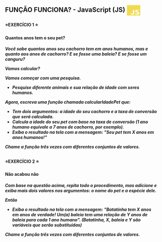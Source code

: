 ## FUNÇÃO FUNCIONA? - JavaScript (JS) <img align="center" height="35" width="45" src="https://raw.githubusercontent.com/devicons/devicon/master/icons/javascript/javascript-plain.svg">

<h4> ⭐EXERCÍCIO 1 ⭐</h4>

<h4> Quantos anos tem o seu pet? </h4>
<h5> Você sabe quantos anos seu cachorro tem em anos humanos, mas e quanto aos anos de cachorro? 
E se fosse uma baleia? 
E se fosse um canguru? 

Vamos calcular?

Vamos começar com uma pesquisa. 
- Pesquise diferente animais e sua relação de idade com seres humanos. 

Agora, escreva uma função chamada calcularIdadePet que:
- Tem dois argumentos: a idade do seu cachorro e a taxa de conversão que será calculada.
- Calcula a idade do seu pet com base na taxa de conversão (1 ano humano equivale a 7 anos de cachorro, por exemplo).
- Exiba o resultado na tela com a mensagem: "Seu pet tem X anos em anos humanos!"

Chame a função três vezes com diferentes conjuntos de valores.</h5>

##

<h4> ⭐EXERCÍCIO 2 ⭐</h4>

<h4> Não acabou não </h4>
<h5> Com base na questão acima, repita todo o procedimento, mas adicione e exiba mais dois valores nos argumentos: o nome do pet e a espécie dele. 

Então
- Exiba o resultado na tela com a mensagem: "Batatinha tem X anos em anos de verdade! Um(a) baleia tem uma relação de Y anos de baleia para cada 1 ano humano". (Batatinha, X, baleia e Y são variáveis que serão substituídas)

Chame a função três vezes com diferentes conjuntos de valores.</h5>

##





